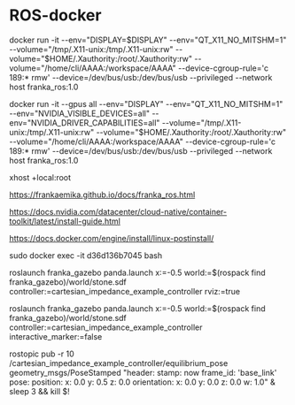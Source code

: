 # ROS-docker

docker run -it   --env="DISPLAY=$DISPLAY"   --env="QT_X11_NO_MITSHM=1"   --volume="/tmp/.X11-unix:/tmp/.X11-unix:rw"   --volume="$HOME/.Xauthority:/root/.Xauthority:rw"   --volume="/home/cli/AAAA:/workspace/AAAA"   --device-cgroup-rule='c 189:* rmw'   --device=/dev/bus/usb:/dev/bus/usb   --privileged   --network host  franka_ros:1.0

docker run -it --gpus all --env="DISPLAY" --env="QT_X11_NO_MITSHM=1" --env="NVIDIA_VISIBLE_DEVICES=all" --env="NVIDIA_DRIVER_CAPABILITIES=all" --volume="/tmp/.X11-unix:/tmp/.X11-unix:rw" --volume="$HOME/.Xauthority:/root/.Xauthority:rw" --volume="/home/cli/AAAA:/workspace/AAAA" --device-cgroup-rule='c 189:* rmw' --device=/dev/bus/usb:/dev/bus/usb --privileged --network host franka_ros:1.0

xhost +local:root  


https://frankaemika.github.io/docs/franka_ros.html

https://docs.nvidia.com/datacenter/cloud-native/container-toolkit/latest/install-guide.html

https://docs.docker.com/engine/install/linux-postinstall/


sudo docker exec -it d36d136b7045 bash


roslaunch franka_gazebo panda.launch x:=-0.5     world:=$(rospack find franka_gazebo)/world/stone.sdf     controller:=cartesian_impedance_example_controller     rviz:=true

roslaunch franka_gazebo panda.launch x:=-0.5     world:=$(rospack find franka_gazebo)/world/stone.sdf     controller:=cartesian_impedance_example_controller interactive_marker:=false



rostopic pub -r 10 /cartesian_impedance_example_controller/equilibrium_pose geometry_msgs/PoseStamped "header:
  stamp: now
  frame_id: 'base_link'
pose:
  position:
    x: 0.0
    y: 0.5
    z: 0.0
  orientation:
    x: 0.0
    y: 0.0
    z: 0.0
    w: 1.0" &
sleep 3 && kill $!
